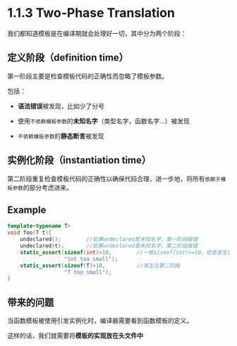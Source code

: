 # 1.1.3 Two-Phase Translation

我们都知道模板是在编译期就会处理好一切，其中分为两个阶段：

## 定义阶段（definition time）

第一阶段主要是检查模板代码的正确性而忽略了模板参数。

包括：

* **语法错误**被发现，比如少了分号

* 使用`不依赖模板参数`的**未知名字**（类型名字，函数名字...）被发现

* `不依赖模板参数`的**静态断言**被发现

## 实例化阶段（instantiation time）

第二阶段重复检查模板代码的正确性以确保代码合理，进一步地，将所有`依赖于模板参数`的部分考虑进来。

## Example

```cpp
template<typename T>
void foo(T t){
    undeclared();        //如果undeclared是未知名字，第一阶段报错
    undeclared(t);       //如果undeclared是未知名字，第二阶段报错
    static_assert(sizeof(int)>10,        //一般sizeof(int)<=10，检查发生在第一阶段
                  "int too small");
    static_assert(sizeof(T)>10,          //发生在第二阶段
                  "T too small");
}
```

## 带来的问题

当函数模板被使用引发实例化时，编译器需要看到函数模板的定义。

这样的话，我们就需要将**模板的实现放在头文件中**
